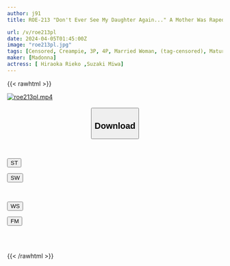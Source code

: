 ```yaml
---
author: j91
title: ROE-213 "Don't Ever See My Daughter Again..." A Mother Was Raped By Her Daughter's Boyfriend In Her Daughter's Place.

url: /v/roe213pl
date: 2024-04-05T01:45:00Z
image: "roe213pl.jpg"
tags: [Censored, Creampie, 3P, 4P, Married Woman, (tag-censored), Mature Woman	]
maker: [Madonna]
actress: [ Hiraoka Rieko ,Suzaki Miwa]
---
```



{{< rawhtml >}}

<div class="video" data-videoid="vw30pQbRpes4RA7">
    <a href="javascript:;">
        <img src="/v/roe213pl/roe213pl.jpg" width="WIDTH" height="HEIGHT" alt="roe213pl.mp4" loading="lazy">
    </a>
</div>

<script type="text/javascript" src="https://j91.asia/asset/on-demand-st.js"></script>

<br>
  <link rel="stylesheet" href="https://j91.asia/asset/bs5.css">
  
  <center>
  <button class="btn btn-primary" type="button" data-bs-toggle="collapse" data-bs-target=".multi-collapse" aria-expanded="false" aria-controls="multiCollapseExample1 multiCollapseExample2"><h2>Download</h2></button></center>
</p>
<div class="row">
  <div class="col">
    <div class="collapse multi-collapse" id="multiCollapseExample1">
      <div class="card card-body">
	      	      <br>
<div class="buttons">  
<p><a href="https://streamtape.to/v/vw30pQbRpes4RA7" target="_blank"><button class="btn-hover color-3"><i class="fa fa-download"></i> ST</button></a></p>
<p><a href="https://asnwish.com/a9gdp70hghna" target="_blank"><button class="btn-hover color-2"><i class="fa fa-download"></i> SW</button></a></p></div>
    </div>
  </div>
</div>
  <div class="col">
    <div class="collapse multi-collapse" id="multiCollapseExample2">
      <div class="card card-body">
	      <br>
<div class="buttons">
<p><a href="https://wolfstream.tv/9ihznaxl8p9l"><button class="btn-hover color-9"><i class="fa fa-download"></i> WS</button></a></p>
<p><a href="https://filemoon.sx/d/ci13vwp9qvwj"><button class="btn-hover color-8"><i class="fa fa-download"></i> FM</button></a></p></div>
<br><br>
      </div>
    </div>
  </div>
</div>

{{< /rawhtml >}}